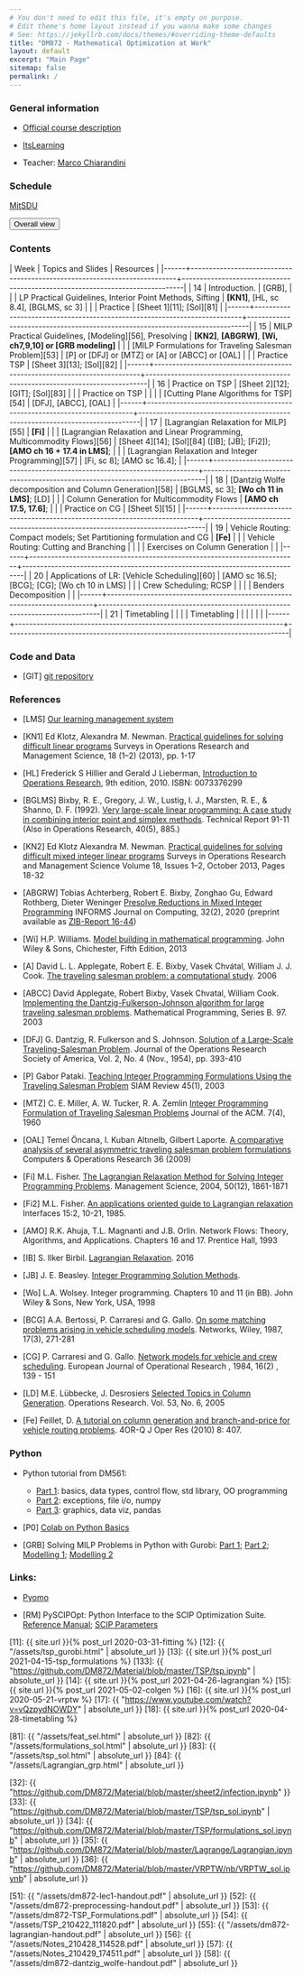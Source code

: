 ```yaml
---
# You don't need to edit this file, it's empty on purpose.
# Edit theme's home layout instead if you wanna make some changes
# See: https://jekyllrb.com/docs/themes/#overriding-theme-defaults
title: "DM872 - Mathematical Optimization at Work"
layout: default
excerpt: "Main Page"
sitemap: false
permalink: /
---
```




### General information

- [Official course description](https://odinlister.sdu.dk/fagbesk/internkode/DM872/)
  
- [ItsLearning](https://sdu.itslearning.com/main.aspx?CourseID=9315)

- Teacher: [Marco Chiarandini](https://imada.sdu.dk/~marco)



### Schedule


<p>
<a href="https://mitsdu.sdu.dk/skema/activity/N340032101/f21">MitSDU</a>
</p>


<button onclick="myFunction('h1')" class="w3-btn w3-cell
w3-left-align">Overall view <i class="fa fa-caret-down"></i></button>
<div id="h1" class="w3-container w3-hide">

<div class="w3-responsive">

<div w3-include-html="./assets/dm872.html"></div>
<script>
w3.includeHTML();
</script>
</div>
</div>






### Contents




| Week | Topics and Slides                                                        | Resources                                                                    |
|------+--------------------------------------------------------------------------+------------------------------------------------------------------------------|
|   14 | Introduction.                                                            | [GRB],                                                                       |
|      | LP Practical Guidelines, Interior Point Methods, Sifting                 | **[KN1]**, [HL, sc 8.4], [BGLMS, sc 3]                                       |
|      | Practice                                                                 | [Sheet 1][11]; [Sol][81]                                                     |
|------+--------------------------------------------------------------------------+------------------------------------------------------------------------------|
|   15 | MILP Practical Guidelines, [Modeling][56], Presolving                    | **[KN2]**, **[ABGRW]**, **[Wi, ch7,9,10] or [GRB modeling]**                 |
|      | [MILP Formulations for Traveling Salesman Problem][53]                   | [P] or [DFJ] or [MTZ] or [A] or [ABCC] or [OAL]                              |
|      | Practice TSP                                                             | [Sheet 3][13]; [Sol][82]                                                     |
|------+--------------------------------------------------------------------------+------------------------------------------------------------------------------|
|   16 | Practice on TSP                                                          | [Sheet 2][12]; [GIT]; [Sol][83]                                              |
|      | Practice on TSP                                                          |                                                                              |
|      | [Cutting Plane Algorithms for TSP][54]                                   | [DFJ], [ABCC], [OAL]                                                         |
|------+--------------------------------------------------------------------------+------------------------------------------------------------------------------|
|   17 | [Lagrangian Relaxation for MILP][55]                                     | **[Fi]**                                                                     |
|      | [Lagrangian Relaxation and Linear Programming, Multicommodity Flows][56] | [Sheet 4][14]; [Sol][84] ([IB]; [JB]; [Fi2]); **[AMO ch 16 + 17.4 in LMS]**; |
|      | [Lagrangian Relaxation and Integer Programming][57]                      | [Fi, sc 8]; [AMO sc 16.4];                                                   |
|------+--------------------------------------------------------------------------+------------------------------------------------------------------------------|
|   18 | [Dantzig Wolfe decomposition and Column Generation][58]                  | [BGLMS, sc 3];  **[Wo ch 11 in LMS]**; [LD]                                  |
|      | Column Generation for Multicommodity Flows                               | **[AMO ch 17.5, 17.6]**;                                                     |
|      | Practice on CG                                                           | [Sheet 5][15]                                                                |
|------+--------------------------------------------------------------------------+------------------------------------------------------------------------------|
|   19 | Vehicle Routing: Compact models; Set Partitioning formulation and CG     | **[Fe]**                                                                     |
|      | Vehicle Routing: Cutting and Branching                                   |                                                                              |
|      | Exercises on Column Generation                                           |                                                                              |
|------+--------------------------------------------------------------------------+------------------------------------------------------------------------------|
|   20 | Applications of LR: [Vehicle Scheduling][60]                             | [AMO sc 16.5]; [BCG]; [CG]; [Wo ch 10 in LMS]                                |
|      | Crew Scheduling; RCSP                                                    |                                                                              |
|      | Benders Decomposition                                                    |                                                                              |
|------+--------------------------------------------------------------------------+------------------------------------------------------------------------------|
|   21 | Timetabling                                                              |                                                                              |
|      | Timetabling                                                              |                                                                              |
|      |                                                                          |                                                                              |
|------+--------------------------------------------------------------------------+------------------------------------------------------------------------------|



### Code and Data

- [GIT] [git repository](https://github.com/DM872/Material/)





### References


- [LMS] [Our learning management system](https://sdu.itslearning.com/main.aspx?CourseID=9315)

- [KN1] Ed Klotz, Alexandra M. Newman. [Practical guidelines for solving
  difficult linear
  programs](https://doi.org/10.1016/j.sorms.2012.11.001) Surveys in
  Operations Research and Management Science, 18 (1–2) (2013), pp. 1-17

- [HL] Frederick S Hillier and Gerald J Lieberman, [Introduction to
  Operations
  Research](http://highered.mcgraw-hill.com/sites/0073376299/information_center_view0/),
  9th edition, 2010. ISBN: 0073376299

- [BGLMS] Bixby, R. E., Gregory, J. W., Lustig, I. J., Marsten, R. E.,
  & Shanno, D. F. (1992). [Very large-scale linear programming: A case
  study in combining interior point and simplex
  methods](https://scholarship.rice.edu/bitstream/handle/1911/101715/TR91-11.pdf). Technical
  Report 91-11 (Also in Operations Research, 40(5), 885.)

- [KN2] Ed Klotz Alexandra M. Newman. [Practical guidelines for solving
  difficult mixed integer linear
  programs](https://doi.org/10.1016/j.sorms.2012.12.001) Surveys in
  Operations Research and Management Science Volume 18, Issues 1–2,
  October 2013, Pages 18-32

- [ABGRW] Tobias Achterberg, Robert E. Bixby, Zonghao Gu, Edward
  Rothberg, Dieter Weninger [Presolve Reductions in Mixed Integer
  Programming](https://doi.org/10.1287/ijoc.2018.0857)
  INFORMS Journal on Computing, 32(2), 2020 (preprint available as
  [ZIB-Report
  16-44](https://opus4.kobv.de/opus4-zib/frontdoor/index/index/docId/6037))
 
- [Wi] H.P. Williams. [Model building in mathematical
  programming](http://site.ebrary.com.proxy1-bib.sdu.dk:2048/lib/sdub/detail.action?docID=10657847). John
  Wiley & Sons, Chichester, Fifth Edition, 2013

- [A] David L. L. Applegate, Robert E. E. Bixby, Vasek Chvátal, William
  J. J. Cook. [The traveling salesman problem: a computational
  study](https://ebookcentral.proquest.com/lib/sdub/detail.action?docID=768550).
  2006

- [ABCC] David Applegate, Robert Bixby, Vasek Chvatal, William
  Cook. [Implementing the Dantzig-Fulkerson-Johnson algorithm for large
  traveling salesman
  problems](https://www.math.uwaterloo.ca/~bico/papers/dfj_mathprog.pdf). Mathematical
  Programming, Series B. 97. 2003

- [DFJ] G. Dantzig, R. Fulkerson and S. Johnson. [Solution of a
  Large-Scale Traveling-Salesman
  Problem](https://www.jstor.org/stable/pdf/166695.pdf). Journal of the
  Operations Research Society of America, Vol. 2, No. 4 (Nov., 1954),
  pp. 393-410

- [P] Gabor Pataki. [Teaching Integer Programming Formulations Using the
  Traveling Salesman
  Problem](https://epubs.siam.org/doi/pdf/10.1137/S00361445023685)
  SIAM Review 45(1), 2003

- [MTZ] C. E. Miller, A. W. Tucker, R. A. Zemlin [Integer Programming
  Formulation of Traveling Salesman
  Problems](https://dl.acm.org/citation.cfm?id=321046)
  Journal of the ACM. 7(4), 1960


- [OAL] Temel Öncana, I. Kuban Altınelb, Gilbert Laporte. [A comparative
  analysis of several asymmetric traveling salesman problem
  formulations](https://doi.org/10.1016/j.cor.2007.11.008) Computers & Operations Research 36 (2009) 


- [Fi] M.L. Fisher. [The Lagrangian Relaxation Method for Solving Integer
  Programming
  Problems](http://dx.doi.org/10.1287/mnsc.1040.0263). Management
  Science, 2004, 50(12), 1861-1871

- [Fi2] M.L. Fisher. [An applications oriented guide to Lagrangian
  relaxation](http://www.cs.uleth.ca/~benkoczi/OR/read/lagrange-relax-introduct-fisher85.pdf)
  Interfaces 15:2, 10-21, 1985.


- [AMO] R.K. Ahuja, T.L. Magnanti and J.B. Orlin. Network Flows: Theory,
  Algorithms, and Applications. Chapters 16 and 17. Prentice Hall, 1993 

- [IB] S. Ilker Birbil. [Lagrangian
  Relaxation](https://personal.eur.nl/birbil/bolbilim/teaa/02_Lag_Rel.pdf). 2016

- [JB] J. E. Beasley. [Integer Programming Solution
  Methods](http://people.brunel.ac.uk/~mastjjb/jeb/natcor_ip_rest.pdf). 

- [Wo] L.A. Wolsey. Integer programming. Chapters 10 and 11 (in
  BB). John Wiley & Sons, New York, USA, 1998

- [BCG] A.A. Bertossi, P. Carraresi and G. Gallo. [On some matching
  problems arising in vehicle scheduling
  models](http://dx.doi.org/10.1002/net.3230170303). Networks, Wiley,
  1987, 17(3), 271-281

- [CG] P. Carraresi and G. Gallo. [Network models for vehicle and crew
  scheduling](http://dx.doi.org/10.1016/0377-2217(84)90068-7). European
  Journal of Operational Research , 1984, 16(2) , 139 - 151

- [LD] M.E. Lübbecke, J. Desrosiers [Selected Topics in Column
  Generation](https://doi.org/10.1287/opre.1050.0234). Operations
  Research. Vol. 53, No. 6, 2005

- [Fe] Feillet, D. [A tutorial on column generation and branch-and-price for
  vehicle routing
  problems](https://doi.org/10.1007/s10288-010-0130-z). 4OR-Q J Oper Res
  (2010) 8: 407.




### Python



- Python tutorial from DM561: 
  - [Part 1](https://dm561.github.io/assets/dm561-lec1.pdf): basics, data types, control flow, std library, OO programming
  - [Part 2](https://dm561.github.io/assets/dm561-lec2.pdf): exceptions, file i/o, numpy
  - [Part 3](https://dm561.github.io/assets/dm561-lec3.pdf): graphics, data viz, pandas

- [P0] [Colab on Python Basics](https://colab.research.google.com/github/DM561/dm561.github.io/blob/master/assets/Python_in_a_Nutshell.ipynb)

- [GRB] Solving MILP Problems in Python with Gurobi: [Part 1](./assets/lab_gurobi_1.html); [Part 2](./assets/lab_gurobi_2.html); [Modelling 1](https://www.gurobi.com/pdfs/user-events/2017-frankfurt/Modeling-1.pdf); [Modelling 2](https://www.gurobi.com/pdfs/user-events/2017-frankfurt/Modeling-2.pdf)




### Links:

- [Pyomo](http://www.pyomo.org/)

- [RM] PySCIPOpt: Python Interface to the SCIP Optimization Suite. [Reference Manual](https://imada.sdu.dk/~marco/Misc/PySCIPOpt/index.html); [SCIP Parameters](https://scip.zib.de/doc/html/PARAMETERS.php)


<!--
[10]: {{ "https://colab.research.google.com/github/DM872/Material/blob/master/Python/Python_in_a_Nutshell.ipynb" | absolute_url }}
[11]: {{ "https://github.com/DM872/Material/blob/master/sheet1/Production.ipynb" | absolute_url }}

-->

[11]: {{ site.url }}{% post_url 2020-03-31-fitting %}
[12]: {{ "/assets/tsp_gurobi.html" | absolute_url }}
[13]: {{ site.url }}{% post_url 2021-04-15-tsp_formulations %}
[133]: {{ "https://github.com/DM872/Material/blob/master/TSP/tsp.ipynb" | absolute_url }}
[14]: {{ site.url }}{% post_url 2021-04-26-lagrangian %}
[15]: {{ site.url }}{% post_url 2021-05-02-colgen %}
[16]: {{ site.url }}{% post_url 2020-05-21-vrptw %}
[17]: {{ "https://www.youtube.com/watch?v=vQzpydNOWDY" | absolute_url }}
[18]: {{ site.url }}{% post_url 2020-04-28-timetabling %}

[81]: {{ "/assets/feat_sel.html" | absolute_url }}
[82]: {{ "/assets/formulations_sol.html" | absolute_url }}
[83]: {{ "/assets/tsp_sol.html" | absolute_url }}
[84]: {{ "/assets/Lagrangian_grp.html" | absolute_url }}


[32]: {{ "https://github.com/DM872/Material/blob/master/sheet2/infection.ipynb" }}
[33]: {{ "https://github.com/DM872/Material/blob/master/TSP/tsp_sol.ipynb" | absolute_url }}
[34]: {{ "https://github.com/DM872/Material/blob/master/TSP/formulations_sol.ipynb" | absolute_url }}
[35]: {{ "https://github.com/DM872/Material/blob/master/Lagrange/Lagrangian.ipynb" | absolute_url }}
[36]: {{ "https://github.com/DM872/Material/blob/master/VRPTW/nb/VRPTW_sol.ipynb" | absolute_url }}


[51]: {{ "/assets/dm872-lec1-handout.pdf" | absolute_url }}
[52]: {{ "/assets/dm872-preprocessing-handout.pdf" | absolute_url }}
[53]: {{ "/assets/dm872-TSP_Formulations.pdf" | absolute_url }}
[54]: {{ "/assets/TSP_210422_111820.pdf" | absolute_url }}
[55]: {{ "/assets/dm872-lagrangian-handout.pdf" | absolute_url }}
[56]: {{ "/assets/Notes_210428_114528.pdf" | absolute_url }}
[57]: {{ "/assets/Notes_210429_174511.pdf" | absolute_url }}
[58]: {{ "/assets/dm872-dantzig_wolfe-handout.pdf" | absolute_url }}

<!--

[55]: {{ "/assets/dm872-cut-n-solve-handout.pdf" | absolute_url }}
[56]: {{ "/assets/dm872-modeling_2-handout.pdf" | absolute_url }}
[57]: {{ "/assets/dm872-timetabling_2-handout.pdf" | absolute_url }}
[58]: {{ "/assets/dm872-timetabling_3-handout.pdf" | absolute_url }}
[60]: {{ "/assets/dm872-vehicle-scheduling-handout.pdf" | absolute_url }}
[61]: {{ "/assets/dm872-dantzig_wolfe-handout.pdf" | absolute_url }}
[62]: {{ "https://imada.sdu.dk/~marco/Teaching/AY2019-2020/DM872/assets/protected/02-CVRP-models.pdf" }}
[63]: {{ "https://imada.sdu.dk/~marco/Teaching/AY2019-2020/DM872/assets/protected/03-CVRP-CG.pdf" }}
[64]: {{ "https://imada.sdu.dk/~marco/Teaching/AY2019-2020/DM872/assets/protected/04-CVRP-IntegerSolutionsWithCG.pdf" }}
[65]: {{ "/assets/dm872-crew-scheduling-handout.pdf" | absolute_url }}
[66]: {{ "/assets/dm872-rcsp-handout.pdf" | absolute_url }}
[67]: {{ "/assets/dm872-drawings.pdf" | absolute_url }}




{{ "https://github.com/DM872/Material/blob/master/Python/Sheet2.ipynb" | absolute_url }}

[54]: {{ "/assets/dm872-netflow_plus.pdf" | absolute_url }}

[3]: {{ "https://www.imada.sdu.dk/~marco/Teaching/AY2018-2019/DM872/assets/tsp_sol.html" | absolute_url }}
[4]: {{ "/assets/dm872-cut-n-solve-handout.pdf" | absolute_url }}
[5]: {{ "/assets/dm872-timetabling-handout.pdf" | absolute_url }}

[7]: {{ "/assets/dm872-modeling_2-handout.pdf" | absolute_url }}
[8]: {{ "/assets/dm872-preprocessing-handout.pdf" | absolute_url }}
[9]: {{ "/assets/dm872-timetabling-handout.pdf" | absolute_url }}
[10]: {{ "/assets/dm872-theory-handout.pdf" | absolute_url }}

[12]: {{ "/assets/02-CVRP-models.pdf" | absolute_url }}
[13]: {{ "/assets/03-CVRP-CG.pdf" | absolute_url }}
[14]: {{ "/assets/04-CVRP-IntegerSolutionsWithCG.pdf" | absolute_url }}


[19]: {{ "https://www.imada.sdu.dk/~marco/Teaching/AY2018-2019/DM872/assets/Lagrangian.html" | absolute_url }}
[20]: {{ "https://www.imada.sdu.dk/~marco/Teaching/AY2018-2019/DM872/assets/extended.py" | absolute_url }}
[21]: {{ "https://www.imada.sdu.dk/~marco/Teaching/AY2018-2019/DM872/assets/extended_callback.py" | absolute_url }}

[13]: {{ "https://www.imada.sdu.dk/~marco/Teaching/AY2018-2019/DM872/assets/tsp.html" | absolute_url }}

-->
